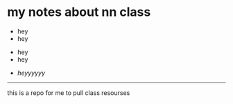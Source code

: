 # my notes about nn class
- hey
- hey

* hey
* hey
- *heyyyyyy*

---
this is a repo for me to pull class resourses

